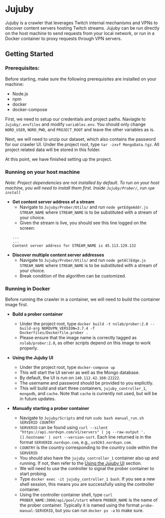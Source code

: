 # Jujuby
Jujuby is a crawler that leverages Twitch internal mechanisms and VPNs to discover content servers hosting Twitch streams. Jujuby can be run directly on the host machine to send requests from your local network, or run in a Docker container to proxy requests through VPN servers. 

## Getting Started 
### Prerequisites: 
Before starting, make sure the following prerequisites are installed on your machine: 
- Node.js
- npm 
- docker
- docker-compose 

First, we need to setup our credentials and project paths. Naviagte to `Jujuby/.envfiles` and modify `variables.env`. You should only change `NORD_USER`, `NORD_PWD`, and `PROJECT_ROOT` and leave the other variables as is. 

Next, we will need to unzip our dataset, which also contains the password for our crawler UI. Under the project root, type `tar -zxvf MongoData.tgz`. All project related data will be stored in this folder. 

At this point, we have finished setting up the project. 

### Running on your host machine 
*Note: Project dependencies are not installed by default. To run on your host machine, you will need to install them first. Inside `Jujuby/Prober/`, run `npm install`*

- **Get content server address of a stream** 
    - Navigate to `Jujuby/Prober/Utils/` and run `node getEdgeAddr.js STREAM_NAME` where `STREAM_NAME` is to be substituted with a stream of your choice. 
    - Given the stream is live, you should see this line logged on the screen:  
    ```
    ...
    ...
    Content server address for STREAM_NAME is 45.113.129.132
    ```
- **Discover multiple content server addresses**
    - Navigate to `Jujuby/Prober/Utils/` and run `node getAllEdge.js STREAM_NAME` where `STREAM_NAME` is to be substituted with a stream of your choice.
    - Break condition of the algorithm can be customized. 

### Running in Docker 
Before running the crawler in a container, we will need to build the container image first. 
- **Build a prober container**
    - Under the project root, type `docker build -t nslab/prober:2.0 --build-arg NORDVPN_VERSION=3.7.4 -f Dockerfiles/Dockerfile.prober .`
    - Please ensure that the image name is correctly tagged as `nslab/prober:2.0`, as other scripts depend on this image to work properly. 

- **Using the Jujuby UI**
    - Under the project root, type `docker-compose up` 
    - This will start the UI server as well as the Mongo database. 
    - By default, the UI is run on `140.112.42.160:22222`. 
    - The username and password should be provided to you explicitly. 
    - This will build and start three containers, `jujuby_controller_1`, `mongodb`, and `cache`. Note that `cache` is currently not used, but will be in future updates. 

- **Manually starting a prober container**
    - Navigate to `Jujuby/Scripts` and run `sudo bash manual_run.sh SERVERID COUNTRY` 
    - `SERVERID` can be found using `curl --silent "https://api.nordvpn.com/v1/servers" | jq --raw-output '.[].hostname' | sort --version-sort`. Each line returned is in the format `SERVERID.nordvpn.com`, e.g., `us9263.nordvpn.com`. 
    - `COUNTRY` is the country corresponding to the country code within the `SERVERID` 
    - You should also have the `jujuby_controller_1` container also up and running. If not, then refer to the [Using the Jujuby UI](#using-the-jujuby-ui) section. 
    - We will need to use the controller to signal the prober container to start probing. 
    - Type `docker exec -it jujuby_controller_1 bash`. If you see a new shell session, this means you are successfully using the controller container. 
    - Using the controller container shell, type `curl PROBER_NAME:3000/api/pool/start` where `PROBER_NAME` is the name of the prober container. Typically it is named using the format `probe-manual-SERVERID`, but you can run `docker ps -a` to make sure. 
 